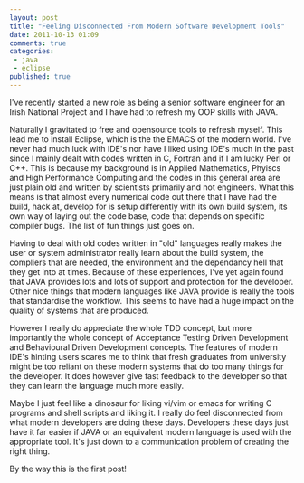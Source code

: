 ```yaml
---
layout: post
title: "Feeling Disconnected From Modern Software Development Tools"
date: 2011-10-13 01:09
comments: true
categories:
 - java
 - eclipse
published: true
---
```


I've recently started a new role as being a senior software engineer
for an Irish National Project and I have had to refresh my OOP skills
with JAVA.

Naturally I gravitated to free and opensource tools to refresh
myself. This lead me to install Eclipse, which is the the EMACS of the
modern world. I've never had much luck with IDE's nor have I liked
using IDE's much in the past since I mainly dealt with codes written
in C, Fortran and if I am lucky Perl or C++. This is because my
background is in Applied Mathematics, Phyiscs and High Performance
Computing and the codes in this general area are just plain old and
written by scientists primarily and not engineers. What this means is
that almost every numerical code out there that I have had the build,
hack at, develop for is setup differently with its own build system,
its own way of laying out the code base, code that depends on specific
compiler bugs. The list of fun things just goes on.

<!--more-->

Having to deal with old codes written in "old" languages really makes
the user or system administrator really learn about the build system,
the compliers that are needed, the environment and the dependancy hell
that they get into at times. Because of these experiences, I've yet
again found that JAVA provides lots and lots of support and protection
for the developer. Other nice things that modern languages like JAVA
provide is really the tools that standardise the workflow. This seems
to have had a huge impact on the quality of systems that are produced.

However I really do appreciate the whole TDD concept, but more
importantly the whole concept of Acceptance Testing Driven Development
and Behavioural Driven Development concepts. The features of modern
IDE's hinting users scares me to think that fresh graduates from
university might be too reliant on these modern systems that do too
many things for the developer. It does however give fast feedback to
the developer so that they can learn the language much more easily.

Maybe I just feel like a dinosaur for liking vi/vim or emacs for
writing C programs and shell scripts and liking it. I really do feel
disconnected from what modern developers are doing these
days. Developers these days just have it far easier if JAVA or an
equivalent modern language is used with the appropriate tool. It's
just down to a communication problem of creating the right thing.

By the way this is the first post!
